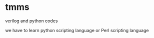 # tmms
verilog and python codes


we have to learn python scripting language or Perl scripting language
